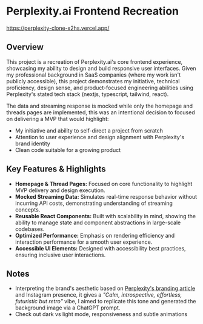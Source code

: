 # Perplexity.ai Frontend Recreation

https://perplexity-clone-x2hs.vercel.app/

## Overview

This project is a recreation of Perplexity.ai's core frontend experience, showcasing my ability to design and build responsive user interfaces. Given my professional background in SaaS companies (where my work isn't publicly accessible), this project demonstrates my initiative, technical proficiency, design sense, and product-focused engineering abilities using Perplexity's stated tech stack (nextjs, typescript, tailwind, react).

The data and streaming response is mocked while only the homepage and threads pages are implemented, this was an intentional decision to focused on delivering a MVP that would highlight:
- My initiative and ability to self-direct a project from scratch
- Attention to user experience and design alignment with Perplexity's brand identity
- Clean code suitable for a growing product

## Key Features & Highlights

- **Homepage & Thread Pages:** Focused on core functionality to highlight MVP delivery and design execution.
- **Mocked Streaming Data:** Simulates real-time response behavior without incurring API costs, demonstrating understanding of streaming concepts.
- **Reusable React Components:** Built with scalability in mind, showing the ability to manage state and component abstractions in large-scale codebases.
- **Optimized Performance:** Emphasis on rendering efficiency and interaction performance for a smooth user experience.
- **Accessible UI Elements:** Designed with accessibility best practices, ensuring inclusive user interactions.

## Notes

- Interpreting the brand's aesthetic based on [Perplexity's branding article](https://medium.com/smith-diction/branding-perplexity-ai-70eb2cb2ef48) and Instagram presence, it gives a _"Calm, introspective, effortless, futuristic but retro"_ vibe, I aimed to replicate this tone and generated the background image via a ChatGPT prompt.
- Check out dark vs light mode, responsiveness and subtle animations
